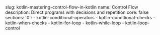slug: kotlin-mastering-control-flow-in-kotlin
name: Control Flow
description: Direct programs with decisions and repetition
core: false
sections:
  '0':
    - kotlin-conditional-operators
    - kotlin-conditional-checks
    - kotlin-when-checks
    - kotlin-for-loop
    - kotlin-while-loop
    - kotlin-loop-control
